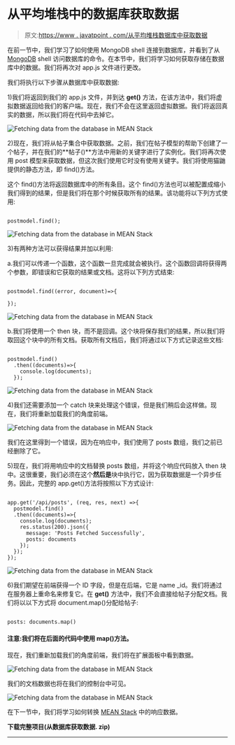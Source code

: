 # 从平均堆栈中的数据库获取数据

> 原文:[https://www . javatpoint . com/从平均堆栈数据库中获取数据](https://www.javatpoint.com/fetching-data-from-the-database-in-mean-stack)

在前一节中，我们学习了如何使用 MongoDB shell 连接到数据库，并看到了从 [MongoDB](https://www.javatpoint.com/mongodb-tutorial) shell 访问数据库的命令。在本节中，我们将学习如何获取存储在数据库中的数据。我们将再次对 app.js 文件进行更改。

我们将执行以下步骤从数据库中获取数据:

1)我们将返回到我们的 app.js 文件，并到达 **get()** 方法，在该方法中，我们将虚拟数据返回给我们的客户端。现在，我们不会在这里返回虚拟数据。我们将返回真实的数据，所以我们将在代码中去掉它。

![Fetching data from the database in MEAN Stack](../Images/59f21e79e0520b3d604dca5c14d69e00.png)

2)现在，我们将从帖子集合中获取数据。之前，我们在帖子模型的帮助下创建了一个帖子，并在我们的**帖子()**方法中用新的关键字进行了实例化。我们将再次使用 post 模型来获取数据，但这次我们使用它时没有使用关键字。我们将使用猫鼬提供的静态方法，即 find()方法。

这个 find()方法将返回数据库中的所有条目。这个 find()方法也可以被配置成缩小我们得到的结果，但是我们将在那个时候获取所有的结果。该功能将以下列方式使用:

```

postmodel.find();

```

![Fetching data from the database in MEAN Stack](../Images/293a0637773bb9d7dec7062d12332980.png)

3)有两种方法可以获得结果并加以利用:

a.我们可以传递一个函数，这个函数一旦完成就会被执行。这个函数回调将获得两个参数，即错误和它获取的结果或文档。这将以下列方式结束:

```

postmodel.find((error, document)=>{

});

```

![Fetching data from the database in MEAN Stack](../Images/a14b750f4fd4c0cc36715816f7d975b8.png)

b.我们将使用一个 then 块，而不是回调。这个块将保存我们的结果，所以我们将取回这个块中的所有文档。获取所有文档后，我们将通过以下方式记录这些文档:

```

postmodel.find()
  .then((documents)=>{
    console.log(documents);
  });

```

![Fetching data from the database in MEAN Stack](../Images/7d09b638c39cec38644b25ae53c25178.png)

4)我们还需要添加一个 catch 块来处理这个错误，但是我们稍后会这样做。现在，我们将重新加载我们的角度前端。

![Fetching data from the database in MEAN Stack](../Images/2344cea7472d6df398060cce9b3fcf49.png)

我们在这里得到一个错误，因为在响应中，我们使用了 posts 数组，我们之前已经删除了它。

5)现在，我们将用响应中的文档替换 posts 数组，并将这个响应代码放入 then 块中。这很重要，我们必须在这个**然后是**块中执行它，因为获取数据是一个异步任务。因此，完整的 app.get()方法将按照以下方式设计:

```

app.get('/api/posts', (req, res, next) =>{
  postmodel.find()
  .then((documents)=>{
    console.log(documents);
    res.status(200).json({
      message: 'Posts Fetched Successfully',
      posts: documents
    });
  });
});

```

![Fetching data from the database in MEAN Stack](../Images/cea608fed0b84a396f028e95ef18f36d.png)

6)我们期望在前端获得一个 ID 字段，但是在后端，它是 name _id。我们将通过在服务器上重命名来修复它。在 **get()** 方法中，我们不会直接给帖子分配文档。我们将以以下方式将 document.map()分配给帖子:

```

posts: documents.map()

```

#### 注意:我们将在后面的代码中使用 map()方法。

现在，我们重新加载我们的角度前端，我们将在扩展面板中看到数据。

![Fetching data from the database in MEAN Stack](../Images/e3601395add5d1852c2c81fb2fad2be3.png)

我们的文档数据也将在我们的控制台中可见。

![Fetching data from the database in MEAN Stack](../Images/5def853ee5d1ad11b38f272af86ad80d.png)

在下一节中，我们将学习如何转换 [MEAN Stack](https://www.javatpoint.com/mean-stack) 中的响应数据。

**下载完整项目(从数据库获取数据. zip)**

* * *